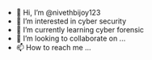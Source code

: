 - 👋 Hi, I’m @nivethbijoy123
- 👀 I’m interested in cyber security 
- 🌱 I’m currently learning cyber forensic 
- 💞️ I’m looking to collaborate on ...
- 📫 How to reach me ...

<!---
nivethbijoy123/nivethbijoy123 is a ✨ special ✨ repository because its `README.md` (this file) appears on your GitHub profile.
You can click the Preview link to take a look at your changes.
--->
